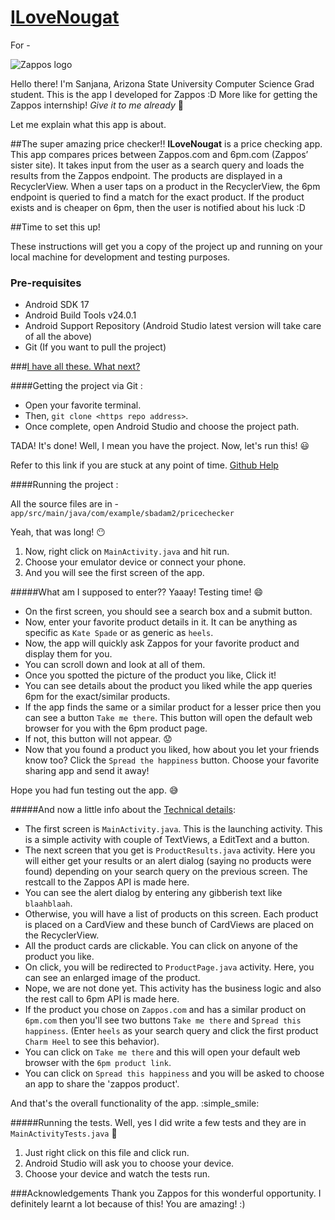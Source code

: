 # <u>ILoveNougat</u>
For - 

![Zappos logo](https://upload.wikimedia.org/wikipedia/en/7/76/Zappos_logo.png)

Hello there! I'm Sanjana, Arizona State University Computer Science Grad student.
This is the app I developed for Zappos :D 
More like for getting the Zappos internship! <i>Give it to me already </i> :see_no_evil:

Let me explain what this app is about.

##The super amazing price checker!!
<b>ILoveNougat</b> is a price checking app. 
This app compares prices between Zappos.com and 6pm.com (Zappos’ sister site). It takes input from the user as a search query and loads the results from the Zappos endpoint. The products are displayed in a RecyclerView. When a user taps on a product in the RecyclerView, the 6pm endpoint is queried to find a match for the exact product. If the product exists and is cheaper on 6pm, then the user is notified about his luck :D 


##Time to set this up!

These instructions will get you a copy of the project up and running on your local machine for development and testing purposes.

### Pre-requisites

* Android SDK 17
* Android Build Tools v24.0.1
* Android Support Repository
(Android Studio latest version will take care of all the above)
* Git (If you want to pull the project)


###<u>I have all these. What next?</u>

####Getting the project via Git : 
* Open your favorite terminal.
* Then, `git clone <https repo address>`. 
* Once complete, open Android Studio and choose the project path.  

TADA! It's done! Well, I mean you have the project. Now, let's run this! :smiley:

Refer to this link if you are stuck at any point of time.
[Github Help](https://help.github.com/articles/adding-an-existing-project-to-github-using-the-command-line/ "Title")  

####Running the project : 

All the source files are in - 
`app/src/main/java/com/example/sbadam2/pricechecker`

Yeah, that was long! :no_mouth:

1. Now, right click on `MainActivity.java` and hit run.
2. Choose your emulator device or connect your phone.
3. And you will see the first screen of the app.

#####What am I supposed to enter??
Yaaay! Testing time! :smile:

* On the first screen, you should see a search box and a submit button.
* Now, enter your favorite product details in it. It can be anything as specific as `Kate Spade` or as generic as `heels`. 
* Now, the app will quickly ask Zappos for your favorite product and display them for you.
* You can scroll down and look at all of them.
* Once you spotted the picture of the product you like, Click it!
* You can see details about the product you liked while the app queries 6pm for the exact/similar products. 
* If the app finds the same or a similar product for a lesser price then you can see a button `Take me there`. This button will open the default web browser for you with the 6pm product page. 
* If not, this button will not appear. :worried: 
* Now that you found a product you liked, how about you let your friends know too? Click the `Spread the happiness` button. Choose your favorite sharing app and send it away! 

Hope you had fun testing out the app. :sweat_smile:

#####And now a little info about the <u>Technical details</u>:
* The first screen is `MainActivity.java`. This is the launching activity. This is a simple activity with couple of TextViews, a EditText and a button.
* The next screen that you get is `ProductResults.java` activity. Here you will either get your results or an alert dialog (saying no products were found) depending on your search query on the previous screen. The restcall to the Zappos API is made here.
* You can see the alert dialog by entering any gibberish text like `blaahblaah`.
* Otherwise, you will have a list of products on this screen. Each product is placed on a CardView and these bunch of CardViews are placed on the RecyclerView.
* All the product cards are clickable. You can click on anyone of the product you like.
* On click, you will be redirected to `ProductPage.java` activity. Here, you can see an enlarged image of the product.
* Nope, we are not done yet. This activity has the business logic and also the rest call to 6pm API is made here.
* If the product you chose on `Zappos.com` and has a similar product on `6pm.com` then you'll see two buttons `Take me there` and `Spread this happiness`. (Enter `heels` as your search query and click the first product `Charm Heel` to see this behavior).
* You can click on `Take me there` and this will open your default web browser with the `6pm product link`. 
* You can click on `Spread this happiness` and you will be asked to choose an app to share the 'zappos product'. 

And that's the overall functionality of the app. :simple_smile:

#####Running the tests.
Well, yes I did write a few tests and they are in `MainActivityTests.java` :information_desk_person: 

1. Just right click on this file and click run. 
2. Android Studio will ask you to choose your device. 
3. Choose your device and watch the tests run. 

###Acknowledgements
Thank you Zappos for this wonderful opportunity. I definitely learnt a lot because of this! You are amazing! :) 

